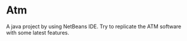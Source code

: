 # Atm
A java project by using NetBeans IDE. Try to replicate the ATM software with some latest features.
